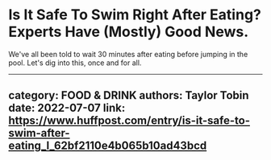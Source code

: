 # Is It Safe To Swim Right After Eating? Experts Have (Mostly) Good News.

We've all been told to wait 30 minutes after eating before jumping in the pool. Let's dig into this, once and for all.

---
category: FOOD & DRINK
authors: Taylor Tobin
date: 2022-07-07
link: https://www.huffpost.com/entry/is-it-safe-to-swim-after-eating_l_62bf2110e4b065b10ad43bcd
---
